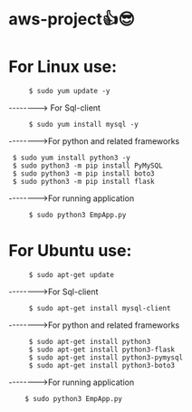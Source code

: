 # aws-project👍😎
# For Linux use:

         $ sudo yum update -y
--------> For Sql-client

         $ sudo yum install mysql -y
-------->For python and related frameworks

	 $ sudo yum install python3 -y
	 $ sudo python3 -m pip install PyMySQL
	 $ sudo python3 -m pip install boto3
	 $ sudo python3 -m pip install flask
	 
-------->For running application

         $ sudo python3 EmpApp.py

# For Ubuntu use:

         $ sudo apt-get update
	 
-------->For Sql-client

         $ sudo apt-get install mysql-client
      
-------->For python and related frameworks

         $ sudo apt-get install python3
         $ sudo apt-get install python3-flask
         $ sudo apt-get install python3-pymysql
         $ sudo apt-get install python3-boto3
     
-------->For running application

        $ sudo python3 EmpApp.py
